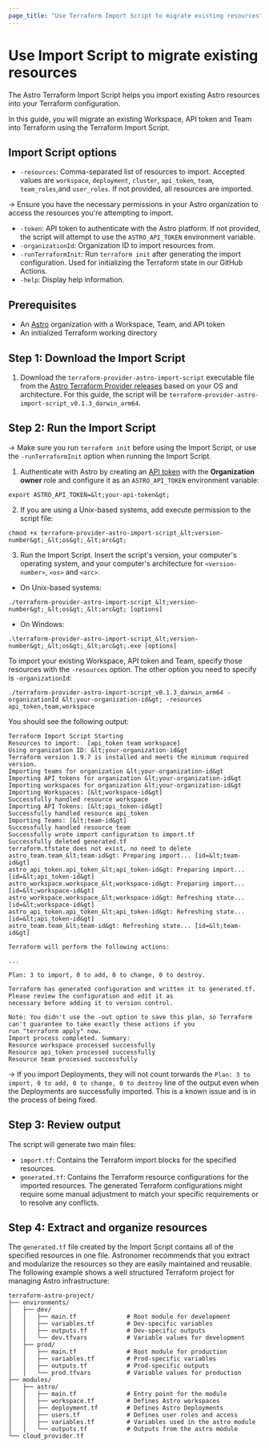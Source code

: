 ```yaml
---
page_title: "Use Terraform Import Script to migrate existing resources"
---
```


# Use Import Script to migrate existing resources
The Astro Terraform Import Script helps you import existing Astro resources into your Terraform configuration.

In this guide, you will migrate an existing Workspace, API token and Team into Terraform using the Terraform Import Script.

## Import Script options
- `-resources`: Comma-separated list of resources to import. Accepted values are 
`workspace`, `deployment`, `cluster`, `api_token`, `team`, `team_roles`,and `user_roles`. If not provided, all resources are imported.

-> Ensure you have the necessary permissions in your Astro organization to access the resources you're attempting to import.

- `-token`: API token to authenticate with the Astro platform. If not provided, the script will attempt to use the `ASTRO_API_TOKEN` environment variable.
- `-organizationId`: Organization ID to import resources from.
- `-runTerraformInit`: Run `terraform init` after generating the import configuration. Used for initializing the Terraform state in our GitHub Actions.
- `-help`: Display help information.


## Prerequisites
- An [Astro](https://www.astronomer.io/product/) organization with a Workspace, Team, and API token
- An initialized Terraform working directory

## Step 1: Download the Import Script
1. Download the `terraform-provider-astro-import-script` executable file from the [Astro Terraform Provider releases](https://github.com/astronomer/terraform-provider-astro/releases) based on your OS and architecture. For this guide, the script will be `terraform-provider-astro-import-script_v0.1.3_darwin_arm64`.

## Step 2: Run the Import Script

-> Make sure you run `terraform init` before using the Import Script, or use the `-runTerraformInit` option when running the Import Script.

1. Authenticate with Astro by creating an [API token](https://www.astronomer.io/docs/astro/organization-api-tokens#create-an-organization-api-token) with the **Organization owner** role and configure it as an `ASTRO_API_TOKEN` environment variable:
```
export ASTRO_API_TOKEN=&lt;your-api-token&gt;
```

2. If you are using a Unix-based systems, add execute permission to the script file: 
```
chmod +x terraform-provider-astro-import-script_&lt;version-number&gt;_&lt;os&gt;_&lt;arc&gt;
```
3. Run the Import Script. Insert the script's version, your computer's operating system, and your computer's architecture for `<version-number>`, `<os>` and `<arc>`.

- On Unix-based systems:
```
./terraform-provider-astro-import-script_&lt;version-number&gt;_&lt;os&gt;_&lt;arc&gt; [options]
```
- On Windows:

```
.\terraform-provider-astro-import-script_&lt;version-number&gt;_&lt;os&gt;_&lt;arc&gt;.exe [options]
```

To import your existing Workspace, API token and Team, specify those resources with the `-resources` option. The other option you need to specify is `-organizationId`:
```
./terraform-provider-astro-import-script_v0.1.3_darwin_arm64 -organizationId &lt;your-organization-id&gt; -resources api_token,team,workspace
```

You should see the following output:
```
Terraform Import Script Starting
Resources to import:  [api_token team workspace]
Using organization ID: &lt;your-organization-id&gt
Terraform version 1.9.7 is installed and meets the minimum required version.
Importing teams for organization &lt;your-organization-id&gt
Importing API tokens for organization &lt;your-organization-id&gt
Importing workspaces for organization &lt;your-organization-id&gt
Importing Workspaces: [&lt;workspace-id&gt]
Successfully handled resource workspace
Importing API Tokens: [&lt;api_token-id&gt]
Successfully handled resource api_token
Importing Teams: [&lt;team-id&gt]
Successfully handled resource team
Successfully wrote import configuration to import.tf
Successfully deleted generated.tf
terraform.tfstate does not exist, no need to delete
astro_team.team_&lt;team-id&gt: Preparing import... [id=&lt;team-id&gt]
astro_api_token.api_token_&lt;api_token-id&gt: Preparing import... [id=&lt;api_token-id&gt]
astro_workspace.workspace_&lt;workspace-id&gt: Preparing import... [id=&lt;workspace-id&gt]
astro_workspace.workspace_&lt;workspace-id&gt: Refreshing state... [id=&lt;workspace-id&gt]
astro_api_token.api_token_&lt;api_token-id&gt: Refreshing state... [id=&lt;api_token-id&gt]
astro_team.team_&lt;team-id&gt: Refreshing state... [id=&lt;team-id&gt]

Terraform will perform the following actions:

...

Plan: 3 to import, 0 to add, 0 to change, 0 to destroy.

Terraform has generated configuration and written it to generated.tf. Please review the configuration and edit it as
necessary before adding it to version control.

Note: You didn't use the -out option to save this plan, so Terraform can't guarantee to take exactly these actions if you
run "terraform apply" now.
Import process completed. Summary:
Resource workspace processed successfully
Resource api_token processed successfully
Resource team processed successfully
```
-> If you import Deployments, they will not count torwards the `Plan: 3 to import, 0 to add, 0 to change, 0 to destroy` line of the output even when the Deployments are successfully imported. This is a known issue and is in the process of being fixed.

## Step 3: Review output
The script will generate two main files:
- `import.tf`: Contains the Terraform import blocks for the specified resources.
- `generated.tf`: Contains the Terraform resource configurations for the imported resources.
The generated Terraform configurations might require some manual adjustment to match your specific requirements or to resolve any conflicts.

## Step 4: Extract and organize resources
The `generated.tf` file created by the Import Script contains all of the specified resources in one file. Astronomer recommends that you extract and modularize the resources so they are easily maintained and reusable. The following example shows a well structured Terraform project for managing Astro infrastructure:
```
terraform-astro-project/
├── environments/
│   ├── dev/
│   │   ├── main.tf              # Root module for development
│   │   ├── variables.tf         # Dev-specific variables
│   │   ├── outputs.tf           # Dev-specific outputs
│   │   └── dev.tfvars           # Variable values for development
│   ├── prod/
│   │   ├── main.tf              # Root module for production
│   │   ├── variables.tf         # Prod-specific variables
│   │   ├── outputs.tf           # Prod-specific outputs
│   │   └── prod.tfvars          # Variable values for production
├── modules/
│   ├── astro/
│   │   ├── main.tf              # Entry point for the module
│   │   ├── workspace.tf         # Defines Astro workspaces
│   │   ├── deployment.tf        # Defines Astro Deployments
│   │   ├── users.tf             # Defines user roles and access
│   │   ├── variables.tf         # Variables used in the astro module
│   │   └── outputs.tf           # Outputs from the astro module
└── cloud_provider.tf     
```
